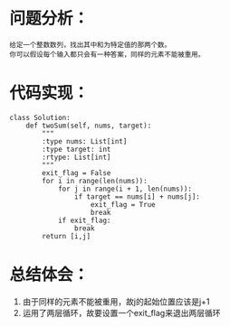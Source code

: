 # 问题分析：
    给定一个整数数列，找出其中和为特定值的那两个数。
    你可以假设每个输入都只会有一种答案，同样的元素不能被重用。

# 代码实现：
    class Solution:
        def twoSum(self, nums, target):
            """
            :type nums: List[int]
            :type target: int
            :rtype: List[int]
            """
            exit_flag = False
            for i in range(len(nums)):
                for j in range(i + 1, len(nums)):
                    if target == nums[i] + nums[j]:
                        exit_flag = True
                        break
                if exit_flag:
                    break
            return [i,j]
  
# 总结体会：
  1. 由于同样的元素不能被重用，故j的起始位置应该是j+1
  2. 运用了两层循环，故要设置一个exit_flag来退出两层循环
